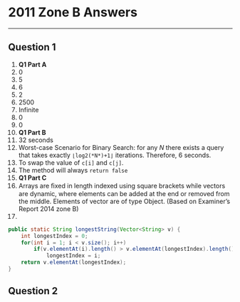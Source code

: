 # 2011 Zone B Answers
---

## Question 1
1. **Q1 Part A**
  1. 0
  2. 5
  3. 6
  4. 2
  5. 2500
  6. Infinite
  7. 0
  8. 0
2. **Q1 Part B**
  1. 32 seconds
  2. Worst-case Scenario for Binary Search: for any *N* there exists a query that takes exactly `⌊log2(*N*)+1⌋` iterations. Therefore, 6 seconds.
  3. To swap the value of `c[i]` and `c[j]`.
  4. The method will always `return false`
3. **Q1 Part C**
  1. Arrays are ﬁxed in length indexed using square brackets while vectors are dynamic, where elements can be added at the end or removed from the middle. Elements of vector are of type Object. (Based on Examiner’s Report 2014 zone B)
  2.
```java
public static String longestString(Vector<String> v) {
	int longestIndex = 0;
	for(int i = 1; i < v.size(); i++)
		if(v.elementAt(i).length() > v.elementAt(longestIndex).length())
			longestIndex = i;
	return v.elementAt(longestIndex);
}
```

## Question 2
